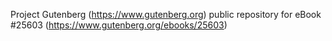 Project Gutenberg (https://www.gutenberg.org) public repository for eBook #25603 (https://www.gutenberg.org/ebooks/25603)
